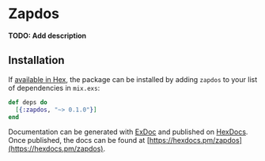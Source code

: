 # Zapdos

**TODO: Add description**

## Installation

If [available in Hex](https://hex.pm/docs/publish), the package can be installed
by adding `zapdos` to your list of dependencies in `mix.exs`:

```elixir
def deps do
  [{:zapdos, "~> 0.1.0"}]
end
```

Documentation can be generated with [ExDoc](https://github.com/elixir-lang/ex_doc)
and published on [HexDocs](https://hexdocs.pm). Once published, the docs can
be found at [https://hexdocs.pm/zapdos](https://hexdocs.pm/zapdos).

